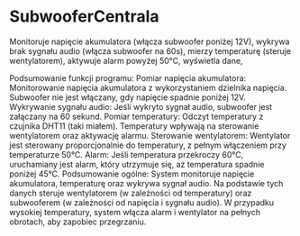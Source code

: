 # SubwooferCentrala
Monitoruje napięcie akumulatora (włącza subwoofer poniżej 12V), wykrywa brak sygnału audio (włącza subwoofer na 60s), mierzy temperaturę (steruje wentylatorem), aktywuje alarm powyżej 50°C, wyświetla dane,

Podsumowanie funkcji programu:
Pomiar napięcia akumulatora: Monitorowanie napięcia akumulatora z wykorzystaniem dzielnika napięcia. Subwoofer nie jest włączany, gdy napięcie spadnie poniżej 12V.
Wykrywanie sygnału audio: Jeśli wykryto sygnał audio, subwoofer jest załączany na 60 sekund.
Pomiar temperatury: Odczyt temperatury z czujnika DHT11 (taki miałem). Temperatury wpływają na sterowanie wentylatorem oraz aktywację alarmu.
Sterowanie wentylatorem: Wentylator jest sterowany proporcjonalnie do temperatury, z pełnym włączeniem przy temperaturze 50°C.
Alarm: Jeśli temperatura przekroczy 60°C, uruchamiany jest alarm, który utrzymuje się, aż temperatura spadnie poniżej 45°C.
Podsumowanie ogólne:
System monitoruje napięcie akumulatora, temperaturę oraz wykrywa sygnał audio.
Na podstawie tych danych steruje wentylatorem (w zależności od temperatury) oraz subwooferem (w zależności od napięcia i sygnału audio).
W przypadku wysokiej temperatury, system włącza alarm i wentylator na pełnych obrotach, aby zapobiec przegrzaniu.
